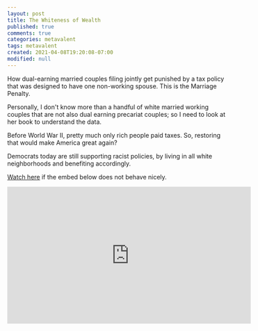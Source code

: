 ```yaml
---
layout: post
title: The Whiteness of Wealth
published: true
comments: true
categories: metavalent
tags: metavalent
created: 2021-04-08T19:20:08-07:00
modified: null
---
```


How dual-earning married couples filing jointly get punished by a tax policy that was designed to have one non-working spouse. This is the Marriage Penalty.

Personally, I don't know more than a handful of white married working couples that are not also dual earning precariat couples; so I need to look at her book to understand the data.

Before World War II, pretty much only rich people paid taxes. So, restoring that would make America great again?

Democrats today are still supporting racist policies, by living in all white neighborhoods and benefiting accordingly.


[Watch here](https://youtu.be/https://youtu.be/ky1l2slZqMc) if the embed below does not behave nicely. 

<div class="embed-container"><iframe width="560" height="315" src="https://www.youtube.com/embed/https://youtu.be/ky1l2slZqMc" title="YouTube video player" frameborder="0" allow="accelerometer; autoplay; clipboard-write; encrypted-media; gyroscope; picture-in-picture" allowfullscreen></iframe></div>


